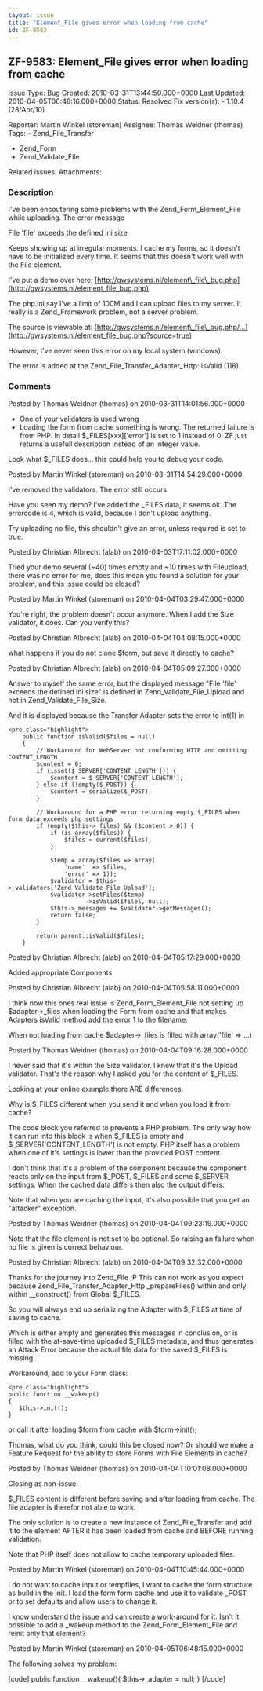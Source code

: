 ```yaml
---
layout: issue
title: "Element_File gives error when loading from cache"
id: ZF-9583
---
```


ZF-9583: Element\_File gives error when loading from cache
----------------------------------------------------------

 Issue Type: Bug Created: 2010-03-31T13:44:50.000+0000 Last Updated: 2010-04-05T06:48:16.000+0000 Status: Resolved Fix version(s): - 1.10.4 (28/Apr/10)
 
 Reporter:  Martin Winkel (storeman)  Assignee:  Thomas Weidner (thomas)  Tags: - Zend\_File\_Transfer
- Zend\_Form
- Zend\_Validate\_File
 
 Related issues: 
 Attachments: 
### Description

I've been encoutering some problems with the Zend\_Form\_Element\_File while uploading. The error message

File 'file' exceeds the defined ini size

Keeps showing up at irregular moments. I cache my forms, so it doesn't have to be initialized every time. It seems that this doesn't work well with the File element.

I've put a demo over here: [http://gwsystems.nl/element\_file\_bug.php](http://gwsystems.nl/element_file_bug.php)

The php.ini say I've a limit of 100M and I can upload files to my server. It really is a Zend\_Framework problem, not a server problem.

The source is viewable at: [http://gwsystems.nl/element\_file\_bug.php/…](http://gwsystems.nl/element_file_bug.php?source=true)

However, I've never seen this error on my local system (windows).

The error is added at the Zend\_File\_Transfer\_Adapter\_Http::isValid (118).

 

 

### Comments

Posted by Thomas Weidner (thomas) on 2010-03-31T14:01:56.000+0000

- One of your validators is used wrong
- Loading the form from cache something is wrong. The returned failure is from PHP. In detail $\_FILES[xxx]['error'] is set to 1 instead of 0. ZF just returns a usefull description instead of an integer value.

Look what $\_FILES does... this could help you to debug your code.

 

 

Posted by Martin Winkel (storeman) on 2010-03-31T14:54:29.000+0000

I've removed the validators. The error still occurs.

Have you seen my demo? I've added the \_FILES data, it seems ok. The errorcode is 4, which is valid, because I don't upload anything.

Try uploading no file, this shouldn't give an error, unless required is set to true.

 

 

Posted by Christian Albrecht (alab) on 2010-04-03T17:11:02.000+0000

Tried your demo several (~40) times empty and ~10 times with Fileupload, there was no error for me, does this mean you found a solution for your problem, and this issue could be closed?

 

 

Posted by Martin Winkel (storeman) on 2010-04-04T03:29:47.000+0000

You're right, the problem doesn't occur anymore. When I add the Size validator, it does. Can you verify this?

 

 

Posted by Christian Albrecht (alab) on 2010-04-04T04:08:15.000+0000

what happens if you do not clone $form, but save it directly to cache?

 

 

Posted by Christian Albrecht (alab) on 2010-04-04T05:09:27.000+0000

Answer to myself the same error, but the displayed message "File 'file' exceeds the defined ini size" is defined in Zend\_Validate\_File\_Upload and not in Zend\_Validate\_File\_Size.

And it is displayed because the Transfer Adapter sets the error to int(1) in

 
    <pre class="highlight">
        public function isValid($files = null)
        {
            // Workaround for WebServer not conforming HTTP and omitting CONTENT_LENGTH
            $content = 0;
            if (isset($_SERVER['CONTENT_LENGTH'])) {
                $content = $_SERVER['CONTENT_LENGTH'];
            } else if (!empty($_POST)) {
                $content = serialize($_POST);
            }
    
            // Workaround for a PHP error returning empty $_FILES when form data exceeds php settings
            if (empty($this->_files) && ($content > 0)) {
                if (is_array($files)) {
                    $files = current($files);
                }
    
                $temp = array($files => array(
                    'name'  => $files,
                    'error' => 1));
                $validator = $this->_validators['Zend_Validate_File_Upload'];
                $validator->setFiles($temp)
                          ->isValid($files, null);
                $this->_messages += $validator->getMessages();
                return false;
            }
    
            return parent::isValid($files);
        }


 

 

Posted by Christian Albrecht (alab) on 2010-04-04T05:17:29.000+0000

Added appropriate Components

 

 

Posted by Christian Albrecht (alab) on 2010-04-04T05:58:11.000+0000

I think now this ones real issue is Zend\_Form\_Element\_File not setting up $adapter->\_files when loading the Form from cache and that makes Adapters isValid method add the error 1 to the filename.

When not loading from cache $adapter->\_files is filled with array('file' => ...)

 

 

Posted by Thomas Weidner (thomas) on 2010-04-04T09:16:28.000+0000

I never said that it's within the Size validator. I knew that it's the Upload validator. That's the reason why I asked you for the content of $\_FILES.

Looking at your online example there ARE differences.

Why is $\_FILES different when you send it and when you load it from cache?

The code block you referred to prevents a PHP problem. The only way how it can run into this block is when $\_FILES is empty and $\_SERVER['CONTENT\_LENGTH'] is not empty. PHP itself has a problem when one of it's settings is lower than the provided POST content.

I don't think that it's a problem of the component because the component reacts only on the input from $\_POST, $\_FILES and some $\_SERVER settings. When the cached data differs then also the output differs.

Note that when you are caching the input, it's also possible that you get an "attacker" exception.

 

 

Posted by Thomas Weidner (thomas) on 2010-04-04T09:23:19.000+0000

Note that the file element is not set to be optional. So raising an failure when no file is given is correct behaviour.

 

 

Posted by Christian Albrecht (alab) on 2010-04-04T09:32:32.000+0000

Thanks for the journey into Zend\_File ;P This can not work as you expect because Zend\_File\_Transfer\_Adapter\_Http \_prepareFiles() within and only within \_\_construct() from Global $\_FILES.

So you will always end up serializing the Adapter with $\_FILES at time of saving to cache.

Which is either empty and generates this messages in conclusion, or is filled with the at-save-time uploaded $\_FILES metadata, and thus generates an Attack Error because the actual file data for the saved $\_FILES is missing.

Workaround, add to your Form class:

 
    <pre class="highlight">
    public function __wakeup()
    {
       $this->init();
    }


or call it after loading $form from cache with $form->init();

Thomas, what do you think, could this be closed now? Or should we make a Feature Request for the ability to store Forms with File Elements in cache?

 

 

Posted by Thomas Weidner (thomas) on 2010-04-04T10:01:08.000+0000

Closing as non-issue.

$\_FILES content is different before saving and after loading from cache. The file adapter is therefor not able to work.

The only solution is to create a new instance of Zend\_File\_Transfer and add it to the element AFTER it has been loaded from cache and BEFORE running validation.

Note that PHP itself does not allow to cache temporary uploaded files.

 

 

Posted by Martin Winkel (storeman) on 2010-04-04T10:45:44.000+0000

I do not want to cache input or tempfiles, I want to cache the form structure as build in the init. I load the form form cache and use it to validate \_POST or to set defaults and allow users to change it.

I know understand the issue and can create a work-around for it. Isn't it possible to add a \_wakeup method to the Zend\_Form\_Element\_File and reinit only that element?

 

 

Posted by Martin Winkel (storeman) on 2010-04-05T06:48:15.000+0000

The following solves my problem:

[code] public function \_\_wakeup(){ $this->\_adapter = null; } [/code]

 

 
